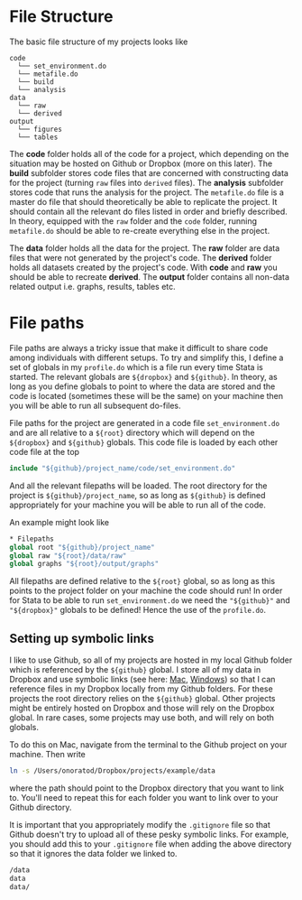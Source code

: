 # File Structure

The basic file structure of my projects looks like 

```
code
  └── set_environment.do
  └── metafile.do
  └── build
  └── analysis
data
  └── raw 
  └── derived 
output
  └── figures
  └── tables 
```

The **code** folder holds all of the code for a project, which depending on the situation may be hosted on Github or Dropbox (more on this later). The **build** subfolder stores code files that are concerned with constructing data for the project (turning `raw` files into `derived` files). The **analysis** subfolder stores code that runs the analysis for the project. The `metafile.do` file is a master do file that should theoretically be able to replicate the project. It should contain all the relevant do files listed in order and briefly described. In theory, equipped with the `raw` folder and the `code` folder, running `metafile.do` should be able to re-create everything else in the project.

The **data** folder holds all the data for the project. The **raw** folder are data files that were not generated by the project's code. The **derived** folder holds all datasets created by the project's code. With **code** and **raw** you should be able to recreate **derived**. The **output** folder contains all non-data related output i.e. graphs, results, tables etc.

# File paths

File paths are always a tricky issue that make it difficult to share code among individuals with different setups. To try and simplify this, I define a set of globals in my `profile.do` which is a file run every time Stata is started. The relevant globals are `${dropbox}` and `${github}`. In theory, as long as you define globals to point to where the data are stored and the code is located (sometimes these will be the same) on your machine then you will be able to run all subsequent do-files. 

File paths for the project are generated in a code file `set_environment.do` and are all relative to a `${root}` directory which will depend on the `${dropbox}` and `${github}` globals. This code file is loaded by each other code file at the top

```stata
include "${github}/project_name/code/set_environment.do"
```

And all the relevant filepaths will be loaded. The root directory for the project is `${github}/project_name`, so as long as `${github}` is defined appropriately for your machine you will be able to run all of the code.

An example might look like

```stata
* Filepaths
global root "${github}/project_name"
global raw "${root}/data/raw"
global graphs "${root}/output/graphs"
```

All filepaths are defined relative to the `${root}` global, so as long as this points to the project folder on your machine the code should run! In order for Stata to be able to run `set_environment.do` we need the `"${github}"` and `"${dropbox}"` globals to be defined! Hence the use of the `profile.do`.

## Setting up symbolic links

I like to use Github, so all of my projects are hosted in my local Github folder which is referenced by the `${github}` global. I store all of my data in Dropbox and use symbolic links (see here: [Mac](https://apple.stackexchange.com/questions/115646/how-can-i-create-a-symbolic-link-in-terminal), [Windows](https://www.howtogeek.com/howto/16226/complete-guide-to-symbolic-links-symlinks-on-windows-or-linux/_)) so that I can reference files in my Dropbox locally from my Github folders. For these projects the root directory relies on the `${github}` global. Other projects might be entirely hosted on Dropbox and those will rely on the Dropbox global. In rare cases, some projects may use both, and will rely on both globals.

To do this on Mac, navigate from the terminal to the Github project on your machine. Then write 
```bash 
ln -s /Users/onoratod/Dropbox/projects/example/data
```
where the path should point to the Dropbox directory that you want to link to. You'll need to repeat this for each folder you want to link over to your Github directory. 

It is important that you appropriately modify the `.gitignore` file so that Github doesn't try to upload all of these pesky symbolic links. For example, you should add this to your `.gitignore` file when adding the above directory so that it ignores the data folder we linked to. 

```bash
/data
data 
data/
```



